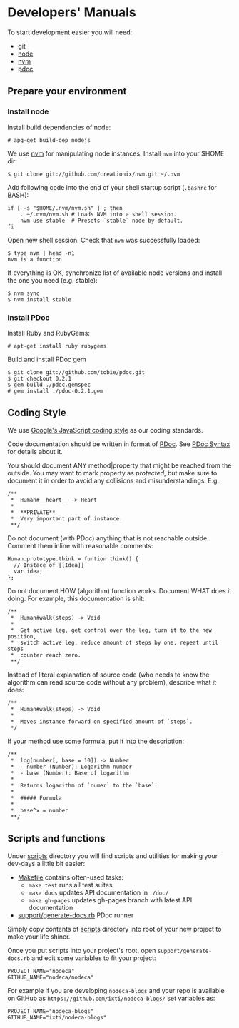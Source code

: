Developers' Manuals
===================

To start development easier you will need:

- git
- [node](https://github.com/joyent/node)
- [nvm](https://github.com/creationix/nvm)
- [pdoc](https://github.com/tobie/pdoc)


## Prepare your environment

### Install node

Install build dependencies of node:

    # apg-get build-dep nodejs

We use [nvm](https://github.com/creationix/nvm) for manipulating node instances.
Install `nvm` into your $HOME dir:

    $ git clone git://github.com/creationix/nvm.git ~/.nvm

Add following code into the end of your shell startup script (`.bashrc` for BASH):

    if [ -s "$HOME/.nvm/nvm.sh" ] ; then
        . ~/.nvm/nvm.sh # Loads NVM into a shell session.
        nvm use stable  # Presets `stable` node by default.
    fi

Open new shell session. Check that `nvm` was successfully loaded:

    $ type nvm | head -n1
    nvm is a function

If everything is OK, synchronize list of available node versions and install the
one you need (e.g. stable):

    $ nvm sync
    $ nvm install stable


### Install PDoc

Install Ruby and RubyGems:

    # apt-get install ruby rubygems

Build and install PDoc gem

    $ git clone git://github.com/tobie/pdoc.git
    $ git checkout 0.2.1
    $ gem build ./pdoc.gemspec
    # gem install ./pdoc-0.2.1.gem


## Coding Style

We use [Google's JavaScript coding style](http://google-styleguide.googlecode.com/svn/trunk/javascriptguide.xml)
as our coding standards.

Code documentation should be written in format of [PDoc](http://pdoc.com). See
[PDoc Syntax](http://pdoc.org/syntax.html) for details about it.

You should document ANY method|property that might be reached from the outside.
You may want to mark property as _protected_, but make sure to document it in
order to avoid any collisions and misunderstandings. E.g.:

    /**
     *  Human#__heart__ -> Heart
     *
     *  **PRIVATE**
     *  Very important part of instance.
     **/

Do not document (with PDoc) anything that is not reachable outside. Comment them
inline with reasonable comments:

    Human.prototype.think = funtion think() {
      // Instace of [[Idea]]
      var idea;
    };

Do not document HOW (algorithm) function works. Document WHAT does it doing.
For example, this documentation is shit:

    /**
     *  Human#walk(steps) -> Void
     *
     *  Get active leg, get control over the leg, turn it to the new position,
     *  switch active leg, reduce amount of steps by one, repeat until steps
     *  counter reach zero.
     **/

Instead of literal explanation of source code (who needs to know the algorithm
can read source code without any problem), describe what it does:

    /**
     *  Human#walk(steps) -> Void
     *
     *  Moves instance forward on specified amount of `steps`.
     */

If your method use some formula, put it into the description:

    /**
     *  log(number[, base = 10]) -> Number
     *  - number (Number): Logarithm number
     *  - base (Number): Base of logarithm
     *
     *  Returns logarithm of `numer` to the `base`.
     *
     *  ##### Formula
     *
     *  base^x = number
     **/


## Scripts and functions

Under [scripts](scripts/) directory you will find scripts and utilities for
making your dev-days a little bit easier:

- [Makefile](scripts/Makefile) contains often-used tasks:
  - `make test` runs all test suites
  - `make docs` updates API documentation in `./doc/`
  - `make gh-pages` updates gh-pages branch with latest API documentation
- [support/generate-docs.rb](scripts/support/generate-docs.rb) PDoc runner

Simply copy contents of [scripts](scripts/) directory into root of your new
project to make your life shiner.

Once you put scripts into your project's root, open `support/generate-docs.rb`
and edit some variables to fit your project:

    PROJECT_NAME="nodeca"
    GITHUB_NAME="nodeca/nodeca"

For example if you are developing `nodeca-blogs` and your repo is available on
GitHub as `https://github.com/ixti/nodeca-blogs/` set variables as:

    PROJECT_NAME="nodeca-blogs"
    GITHUB_NAME="ixti/nodeca-blogs"
